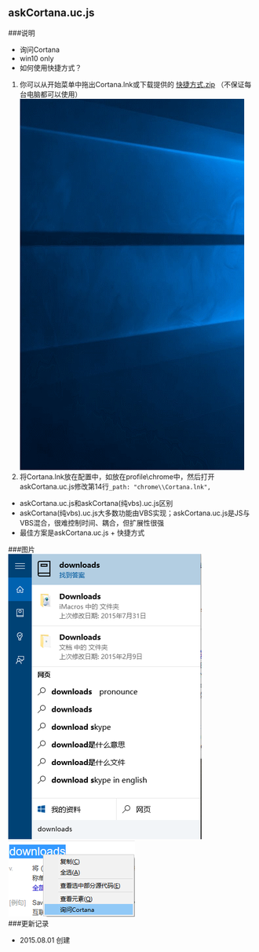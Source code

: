 askCortana.uc.js
----------------------------------- 
###说明  
 - 询问Cortana  
 - win10 only  
 - 如何使用快捷方式？
  1. 你可以从开始菜单中拖出Cortana.lnk或下载提供的 [快捷方式.zip](https://github.com/GH-Kelo/userChromeJS/raw/master/askCortana/%E5%BF%AB%E6%8D%B7%E6%96%B9%E5%BC%8F.zip) （不保证每台电脑都可以使用）
   ![](https://github.com/GH-Kelo/userChromeJS/raw/master/askCortana/img/img3.gif "图片展示")   
  2. 将Cortana.lnk放在配置中，如放在profile\chrome中，然后打开askCortana.uc.js修改第14行`_path: "chrome\\Cortana.lnk",`
 - askCortana.uc.js和askCortana(纯vbs).uc.js区别
  - askCortana(纯vbs).uc.js大多数功能由VBS实现；askCortana.uc.js是JS与VBS混合，很难控制时间、耦合，但扩展性很强
  - 最佳方案是askCortana.uc.js + 快捷方式

###图片  
![](https://github.com/GH-Kelo/userChromeJS/raw/master/askCortana/img/img1.png "图片展示")   
![](https://github.com/GH-Kelo/userChromeJS/raw/master/askCortana/img/img2.png "图片展示")   
###更新记录  
 - 2015.08.01 创建  


